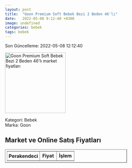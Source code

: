 ```yaml
---
layout: post
title:  "Goon Premium Soft Bebek Bezi 2 Beden 46'lı"
date:   2022-05-08 9:12:40 +0300
image: undefined
categories: bebek
tags: bebek
---
```


Son Güncelleme: 2022-05-08 12:12:40

<img src="undefined" width="200" alt="Goon Premium Soft Bebek Bezi 2 Beden 46'lı market fiyatları" />

Kategori: Bebek
<br />
Marka: Goon

<h2>Market ve Online Satış Fiyatları</h2>

<table border="1" style="padding: 5px;width:80%;">
  <tr>
    <td style="padding: 5px;"><strong>Perakendeci</strong></td>
    <td><strong>Fiyat</strong></td>
    <td><strong>İşlem</strong></td>
  </tr>
  
</table>
